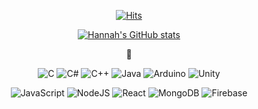 <div align=center>
  
  [![Hits](https://hits.seeyoufarm.com/api/count/incr/badge.svg?url=https%3A%2F%2Fgithub.com%2FGamddalki)](https://hits.seeyoufarm.com)

</div>
<div align=center>
  
  [![Hannah's GitHub stats](https://github-readme-stats.vercel.app/api?username=Gamddalki&show_icons=true)](https://github.com/Gamddalki/github-readme-stats)
  
</div>
<div align=center>
  
  🌱
  
  ![C](https://img.shields.io/badge/c-%2300599C.svg?style=for-the-badge&logo=c&logoColor=white)
  ![C#](https://img.shields.io/badge/c%23-%23239120.svg?style=for-the-badge&logo=c-sharp&logoColor=white)
  ![C++](https://img.shields.io/badge/c++-%2300599C.svg?style=for-the-badge&logo=c%2B%2B&logoColor=white)
  ![Java](https://img.shields.io/badge/java-%23ED8B00.svg?style=for-the-badge&logo=java&logoColor=white)
  ![Arduino](https://img.shields.io/badge/-Arduino-00979D?style=for-the-badge&logo=Arduino&logoColor=white)
  ![Unity](https://img.shields.io/badge/unity-%23000000.svg?style=for-the-badge&logo=unity&logoColor=white)

  ![JavaScript](https://img.shields.io/badge/javascript-%23323330.svg?style=for-the-badge&logo=javascript&logoColor=%23F7DF1E)
  ![NodeJS](https://img.shields.io/badge/node.js-6DA55F?style=for-the-badge&logo=node.js&logoColor=white)
  ![React](https://img.shields.io/badge/React-61DAFB.svg?style=for-the-badge&logo=React&logoColor=fff)
  ![MongoDB](https://img.shields.io/badge/MongoDB-%234ea94b.svg?style=for-the-badge&logo=mongodb&logoColor=white)
  ![Firebase](https://img.shields.io/badge/-Firebase-282c34?style=for-the-badge&logo=firebase)

</div>
